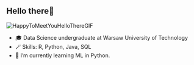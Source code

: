 ## Hello there👋

![HappyToMeetYouHelloThereGIF](https://github.com/user-attachments/assets/74fb0f5b-e98a-4dd3-8eb5-e7936b5c2e93)

- 🎓 Data Science undergraduate at Warsaw University of Technology
- 🪄 Skills: R, Python, Java, SQL
- 🌱 I’m currently learning ML in Python.
